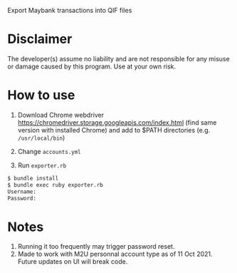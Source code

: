 Export Maybank transactions into QIF files

# Disclaimer
The developer(s) assume no liability and are not responsible for any misuse or damage caused by this program. Use at your own risk.

# How to use

1. Download Chrome webdriver https://chromedriver.storage.googleapis.com/index.html (find same version with installed Chrome) and add to $PATH directories (e.g. `/usr/local/bin`)

2. Change `accounts.yml`

3. Run `exporter.rb`
```bash
$ bundle install
$ bundle exec ruby exporter.rb                                                                                                                                    [16:36:34]
Username: 
Password:
```

# Notes

1. Running it too frequently may trigger password reset.
2. Made to work with M2U personnal account type as of 11 Oct 2021. Future updates on UI will break code.
